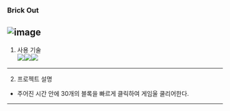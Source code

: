 
### Brick Out
![image](https://github.com/ckk914/BrickOut/assets/50573460/ed8acde6-17b8-479a-b0c8-a4dcb39153db)
---
1. 사용 기술 <br>
 <img src="https://img.shields.io/badge/language-html-red.svg?style=flat-square"/><img src="https://img.shields.io/badge/language-css-blue.svg?style=flat-square"/><img src="https://img.shields.io/badge/language-js-yellow.svg?style=flat-square"/>
---
2. 프로젝트 설명
- 주어진 시간 안에 30개의 블록을 빠르게 클릭하여
  게임울 쿨리어한다.
---
